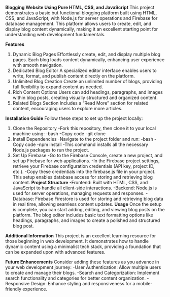 **Blogging Website Using Pure HTML, CSS, and JavaScript**
This project demonstrates a basic but functional blogging platform built using HTML, CSS, and JavaScript, with Node.js for server operations and Firebase for database management. This platform allows users to create, edit, and display blog content dynamically, making it an excellent starting point for understanding web development fundamentals.

**Features**
1. Dynamic Blog Pages
Effortlessly create, edit, and display multiple blog pages.
Each blog loads content dynamically, enhancing user experience with smooth navigation.
2. Dedicated Blog Editor
A specialized editor interface enables users to write, format, and publish content directly on the platform.
3. Unlimited Blog Creation
Create an unlimited number of blogs, providing full flexibility to expand content as needed.
4. Rich Content Options
Users can add headings, paragraphs, and images within blog posts, creating visually structured and organized content.
5. Related Blogs Section
Includes a “Read More” section for related content, encouraging users to explore more articles.

**Installation Guide**
Follow these steps to set up the project locally:
1. Clone the Repository
-Fork this repository, then clone it to your local machine using:
-bash
-Copy code
-git clone <repository-url>
2. Install Dependencies
-Navigate to the project folder and run:
-bash
-Copy code
-npm install
-This command installs all the necessary Node.js packages to run the project.
3. Set Up Firebase
-Go to the Firebase Console, create a new project, and set up Firebase for web applications.
-In the Firebase project settings, retrieve your Firebase configuration credentials (API key, project ID, etc.).
-Copy these credentials into the firebase.js file in your project. This setup enables database access for storing and retrieving blog content.
**Project Structure**
-Frontend: Built with HTML, CSS, and JavaScript to handle all client-side interactions.
-Backend: Node.js is used for server operations, managing requests and responses.
-Database: Firebase Firestore is used for storing and retrieving blog data in real time, allowing seamless content updates.
**Usage**
Once the setup is complete, you can start adding, editing, and viewing blog posts on the platform. The blog editor includes basic text formatting options like headings, paragraphs, and images to create a polished and structured blog post.

**Additional Information**
This project is an excellent learning resource for those beginning in web development. It demonstrates how to handle dynamic content using a minimalist tech stack, providing a foundation that can be expanded upon with advanced features.

**Future Enhancements**
Consider adding these features as you advance in your web development journey:
-User Authentication: Allow multiple users to create and manage their blogs.
-Search and Categorization: Implement search functionality and categories for better content organization.
-Responsive Design: Enhance styling and responsiveness for a mobile-friendly experience.
